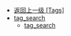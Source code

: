 - [返回上一级 [Tags]](en-US/OnlineFunctions/OnlineMonitor/Tags/)
- [tag_search](en-US/OnlineFunctions/OnlineMonitor/Tags/tag_search/)
  - [tag_search](en-US/OnlineFunctions/OnlineMonitor/Tags/tag_search/tag_search.md)
